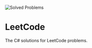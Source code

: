![Solved Problems](https://img.shields.io/badge/Solved%20Problems-16-green)
# LeetCode
The C# solutions for LeetCode problems.
